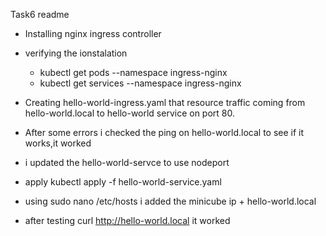 Task6 readme

- Installing nginx ingress controller

- verifying the ionstalation 
	- kubectl get pods --namespace ingress-nginx
	- kubectl get services --namespace ingress-nginx

- Creating hello-world-ingress.yaml that resource traffic coming from hello-world.local to hello-world service on port 80.
- After some errors i checked the ping on hello-world.local to see if it works,it worked

- i updated the hello-world-servce to use nodeport
- apply kubectl apply -f hello-world-service.yaml
- using sudo nano /etc/hosts i added the minicube ip + hello-world.local
- after testing curl http://hello-world.local it worked
